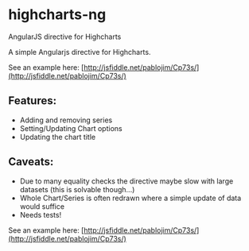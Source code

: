 highcharts-ng
=============

AngularJS directive for Highcharts

A simple Angularjs directive for Highcharts.

See an example here: [http://jsfiddle.net/pablojim/Cp73s/](http://jsfiddle.net/pablojim/Cp73s/)

Features:
---------

- Adding and removing series
- Setting/Updating Chart options
- Updating the chart title


Caveats:
--------

- Due to many equality checks the directive maybe slow with large datasets (this is solvable though...)
- Whole Chart/Series is often redrawn where a simple update of data would suffice
- Needs tests!

See an example here: [http://jsfiddle.net/pablojim/Cp73s/](http://jsfiddle.net/pablojim/Cp73s/)
